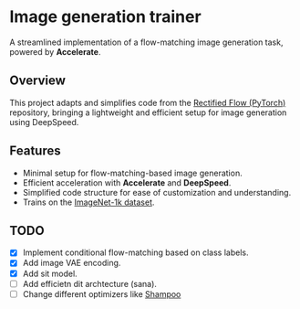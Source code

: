 # Image generation trainer
A streamlined implementation of a flow-matching image generation task, powered by **Accelerate**.

## Overview  
This project adapts and simplifies code from the [Rectified Flow (PyTorch)](https://github.com/lucidrains/rectified-flow-pytorch) repository, bringing a lightweight and efficient setup for image generation using DeepSpeed.

## Features  
- Minimal setup for flow-matching-based image generation.  
- Efficient acceleration with **Accelerate** and **DeepSpeed**.  
- Simplified code structure for ease of customization and understanding.  
- Trains on the [ImageNet-1k dataset](https://huggingface.co/datasets/ILSVRC/imagenet-1k).  

## TODO  
- [x] Implement conditional flow-matching based on class labels.
- [x] Add image VAE encoding.
- [x] Add sit model.
- [ ] Add efficietn dit archtecture (sana).
- [ ] Change different optimizers like [Shampoo](https://github.com/facebookresearch/optimizers)

